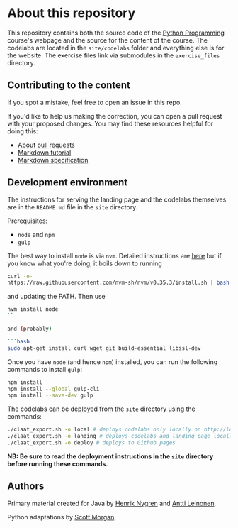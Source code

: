 # About this repository

This repository contains both the source code of the [Python Programming](https://scott3142.uk/python-programming) course's webpage and the source for the content of the course. The codelabs are located in the `site/codelabs` folder and everything else is for the website. The exercise files link via submodules in the `exercise_files` directory.

## Contributing to the content

If you spot a mistake, feel free to open an issue in this repo.

If you'd like to help us making the correction, you can open a pull request with your proposed changes. You may find these resources helpful for doing this:

* [About pull requests](https://help.github.com/en/github/collaborating-with-issues-and-pull-requests/about-pull-requests)
* [Markdown tutorial](https://commonmark.org/help/tutorial/)
* [Markdown specification](https://spec.commonmark.org/current/)

## Development environment

The instructions for serving the landing page and the codelabs themselves are in the `README.md` file in the `site` directory. 

Prerequisites:
- `node` and `npm`
- `gulp`

The best way to install `node` is via `nvm`. Detailed instructions are [here](https://itnext.io/nvm-the-easiest-way-to-switch-node-js-environments-on-your-machine-in-a-flash-17babb7d5f1b) but if you know what you're doing, it boils down to running 

```bash
curl -o- 
https://raw.githubusercontent.com/nvm-sh/nvm/v0.35.3/install.sh | bash
```

and updating the PATH. Then use

```bash
nvm install node
``

and (probably)

```bash
sudo apt-get install curl wget git build-essential libssl-dev
```

Once you have `node` (and hence `npm`) installed, you can run the following commands to install `gulp`:

```bash
npm install
npm install --global gulp-cli
npm install --save-dev gulp
```

The codelabs can be deployed from the `site` directory using the commands:

```bash
./claat_export.sh -o local # deploys codelabs only locally on http://localhost:9090
./claat_export.sh -o landing # deploys codelabs and landing page locally on http://localhost:8000
./claat_export.sh -o deploy # deploys to Github pages
```

**NB: Be sure to read the deployment instructions in the `site` directory before running these commands.** 

## Authors

Primary material created for Java by [Henrik Nygren](https://github.com/nygrenh) and [Antti Leinonen](https://github.com/Redande). 

Python adaptations by [Scott Morgan](https://github.com/Scott3142).

